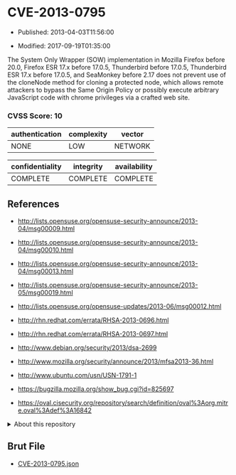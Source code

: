 # CVE-2013-0795

- Published: 2013-04-03T11:56:00

- Modified: 2017-09-19T01:35:00

The System Only Wrapper (SOW) implementation in Mozilla Firefox before 20.0, Firefox ESR 17.x before 17.0.5, Thunderbird before 17.0.5, Thunderbird ESR 17.x before 17.0.5, and SeaMonkey before 2.17 does not prevent use of the cloneNode method for cloning a protected node, which allows remote attackers to bypass the Same Origin Policy or possibly execute arbitrary JavaScript code with chrome privileges via a crafted web site.

### CVSS Score: **10**

| authentication | complexity | vector |
| --- | --- | --- |
| NONE | LOW | NETWORK |

| confidentiality | integrity | availability |
| --- | --- | --- |
| COMPLETE | COMPLETE | COMPLETE |

## References

* http://lists.opensuse.org/opensuse-security-announce/2013-04/msg00009.html

* http://lists.opensuse.org/opensuse-security-announce/2013-04/msg00010.html

* http://lists.opensuse.org/opensuse-security-announce/2013-04/msg00013.html

* http://lists.opensuse.org/opensuse-security-announce/2013-05/msg00019.html

* http://lists.opensuse.org/opensuse-updates/2013-06/msg00012.html

* http://rhn.redhat.com/errata/RHSA-2013-0696.html

* http://rhn.redhat.com/errata/RHSA-2013-0697.html

* http://www.debian.org/security/2013/dsa-2699

* http://www.mozilla.org/security/announce/2013/mfsa2013-36.html

* http://www.ubuntu.com/usn/USN-1791-1

* https://bugzilla.mozilla.org/show_bug.cgi?id=825697

* https://oval.cisecurity.org/repository/search/definition/oval%3Aorg.mitre.oval%3Adef%3A16842

<details>
<summary>About this repository</summary> 

  This repository is part of the project [Live Hack CVE](https://github.com/Live-Hack-CVE). Main website can be found [www.live-hack.org](https://www.live-hack.org) 
  
  Made by [Sn0wAlice](https://github.com/Sn0wAlice) for the people that care about security and need to have a feed of the latest CVEs. Hope you enjoy it, don't forget to star the repo and follow me on [Twitter](https://twitter.com/Sn0wAlice) and [Github](https://github.com/Sn0wAlice). And that is my [personnal website](https://www.alice-snow.me/)

  - [Home Page](https://github.com/Live-Hack-CVE)
  - [Framework](https://github.com/Live-Hack-CVE/cve-framework)
  - [CVE database](https://github.com/Live-Hack-CVE/full_database)
  - [Changelog](https://github.com/Live-Hack-CVE/Changelog)
</details>

## Brut File

* [CVE-2013-0795.json](https://raw.githubusercontent.com/Live-Hack-CVE/full_database/main/cves/2013/CVE-2013-0795.json)

